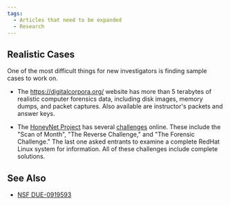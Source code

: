 ```yaml
---
tags:
  - Articles that need to be expanded
  - Research
---
```

## Realistic Cases

One of the most difficult things for new investigators is finding sample
cases to work on.

- The <https://digitalcorpora.org/> website has more than 5 terabytes of
  realistic computer forensics data, including disk images, memory
  dumps, and packet captures. Also available are instructor's packets
  and answer keys.

<!-- -->

- The [HoneyNet Project](https://www.honeynet.org/) has several
  [challenges](https://www.honeynet.org/challenges/) online. These include
  the "Scan of Month", "The Reverse Challenge," and "The Forensic
  Challenge." The last one asked entrants to examine a complete RedHat
  Linux system for information. All of these challenges include complete
  solutions.

## See Also

- [NSF DUE-0919593](nsf_due-0919593.md)
